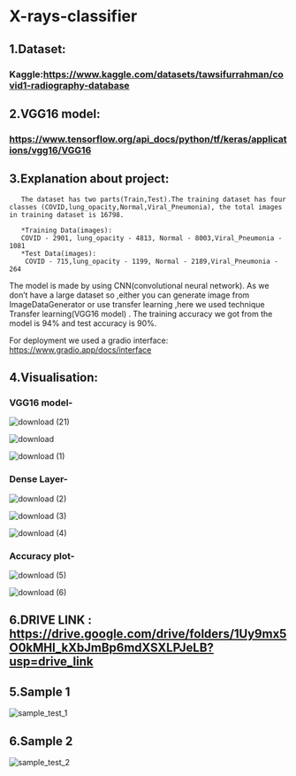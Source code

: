 # X-rays-classifier
## 1.Dataset:  
### Kaggle:https://www.kaggle.com/datasets/tawsifurrahman/covid1-radiography-database 
     
## 2.VGG16 model:
### https://www.tensorflow.org/api_docs/python/tf/keras/applications/vgg16/VGG16  
         
## 3.Explanation about project:
       The dataset has two parts(Train,Test).The training dataset has four classes (COVID,lung_opacity,Normal,Viral_Pneumonia), the total images                         in training dataset is 16798.

       *Training Data(images): 
       COVID - 2901, lung_opacity - 4813, Normal - 8003,Viral_Pneumonia - 1081   
       *Test Data(images): 
        COVID - 715,lung_opacity - 1199, Normal - 2189,Viral_Pneumonia - 264

  The model is made by using CNN(convolutional neural network). As we don’t have a large dataset so ,either you can generate image from ImageDataGenerator 
  or use transfer learning ,here we used technique Transfer learning(VGG16 model) . The training accuracy we got from the model is 94% and test accuracy 
  is 90%. 
  
  For deployment we used a gradio interface: https://www.gradio.app/docs/interface 

## 4.Visualisation:
### VGG16 model-

![download (21)](https://github.com/Gaurav1917/Radiography-test-classifier/assets/146158309/6cc7596e-3c3c-4804-8901-614eeee4ae69)

![download](https://github.com/Gaurav1917/Radiography-test-classifier/assets/146158309/c8ee2507-c51d-4e90-b6ed-9a0309c1bea6)

![download (1)](https://github.com/Gaurav1917/Radiography-test-classifier/assets/146158309/8026823b-ad71-45e2-a152-3ad89dcbbc40)

### Dense Layer-

![download (2)](https://github.com/Gaurav1917/Radiography-test-classifier/assets/146158309/cfd58e33-a0af-450b-8f61-e726304e537f)

![download (3)](https://github.com/Gaurav1917/Radiography-test-classifier/assets/146158309/b00e6959-b42d-44c4-b15a-959000ca39fb)

![download (4)](https://github.com/Gaurav1917/Radiography-test-classifier/assets/146158309/c13e9490-df05-4519-a04e-ad9ccc864535)


### Accuracy plot-

![download (5)](https://github.com/Gaurav1917/Radiography-test-classifier/assets/146158309/4e98b5e9-44f7-4eae-8c31-9dd0827938d2)

![download (6)](https://github.com/Gaurav1917/Radiography-test-classifier/assets/146158309/38577228-0b9f-42ff-ad67-f7b23b5e909a)



   ## 6.DRIVE LINK : https://drive.google.com/drive/folders/1Uy9mx5O0kMHl_kXbJmBp6mdXSXLPJeLB?usp=drive_link                                         

## 5.Sample 1

![sample_test_1](https://github.com/Gaurav1917/Radiography-test-classifier/assets/146158309/7a9616c3-2d48-4e6f-9a12-df0dcebf9b9f)

## 6.Sample 2
![sample_test_2](https://github.com/Gaurav1917/Radiography-test-classifier/assets/146158309/08e316e7-466e-479c-a0c0-0e3315d39fc9)


